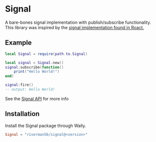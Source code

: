 # Signal
A bare-bones signal implementation with publish/subscribe functionality.
This library was inspired by the [signal implementation found in Roact.](https://github.com/Roblox/roact/blob/beb0bc2706b307b04204abdcf129385fd3cb3e6f/src/createSignal.lua)

## Example
```lua
local Signal = require(path.to.Signal)

local signal = Signal.new()
signal:subscribe(function()
    print("Hello World!")
end)

signal:fire()
-- output: Hello World!
```
See the [Signal API](https://riverman56.github.io/signal/api/Signal) for more info

## Installation
Install the Signal package through Wally.
```toml
Signal = "riverman56/signal@<version>"
```